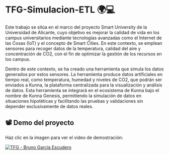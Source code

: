 # TFG-Simulacion-ETL 🌍💻

Este trabajo se sitúa en el marco del proyecto Smart University de la Universidad de Alicante, cuyo objetivo es mejorar la calidad de vida en los campus universitarios mediante tecnologías avanzadas como el Internet de las Cosas (IoT) y el concepto de Smart Cities. En este contexto, se emplean sensores para recoger datos de la temperatura, calidad del aire y concentración de CO2, con el fin de optimizar la gestión de los recursos en los campus.

Dentro de este contexto, se ha creado una herramienta que simula los datos generados por estos sensores. La herramienta produce datos artificiales en tiempo real, como temperatura, humedad y niveles de CO2, que podrán ser enviados a Kunna, la plataforma centralizada para la visualización y análisis de datos. Esta herramienta se integrará en el ecosistema de Kunna bajo el nombre de Kunna Genesis, permitiendo la simulación de datos en situaciones hipotéticas y facilitando las pruebas y validaciones sin depender exclusivamente de datos reales.

## 📽️ Demo del proyecto  

Haz clic en la imagen para ver el video de demostración:  

[![TFG - Bruno García Escudero](https://img.youtube.com/vi/qVWxAgBl3EU/0.jpg)](https://www.youtube.com/watch?v=qVWxAgBl3EU)

